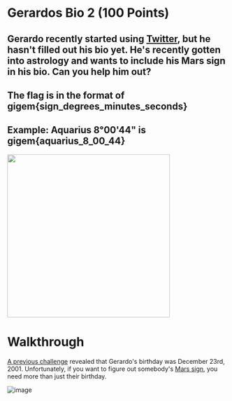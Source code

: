 # Gerardos Bio 2 (100 Points)
## Gerardo recently started using [Twitter](https://twitter.com/gerardo_2001_), but he hasn't filled out his bio yet. He's recently gotten into astrology and wants to include his Mars sign in his bio. Can you help him out?

## The flag is in the format of gigem{sign_degrees_minutes_seconds}

## Example: Aquarius 8°00'44" is gigem{aquarius_8_00_44}

<img width="372" src=https://user-images.githubusercontent.com/99063625/158137190-bd46f69e-4a15-4e06-900d-3a18be95cb89.png>

# Walkthrough

[A previous challenge](https://github.com/mrubensilva/TAMU-CyberSec/tree/main/National%20Cyber%20League%202022%20Spring%20Season/Prerequisite%20Challenges/OSINT/Gerardos%20Bio%201#the-flag-is-gigem12232001) revealed that Gerardo's birthday was December 23rd, 2001. Unfortunately, if you want to figure out somebody's [Mars sign](https://cafeastrology.com/whats-my-mars-sign.html), you need more than just their birthday. 

![image](https://user-images.githubusercontent.com/99063625/158138505-18ca4d32-5381-44c9-94e9-0dd5cefc8f2c.png)

